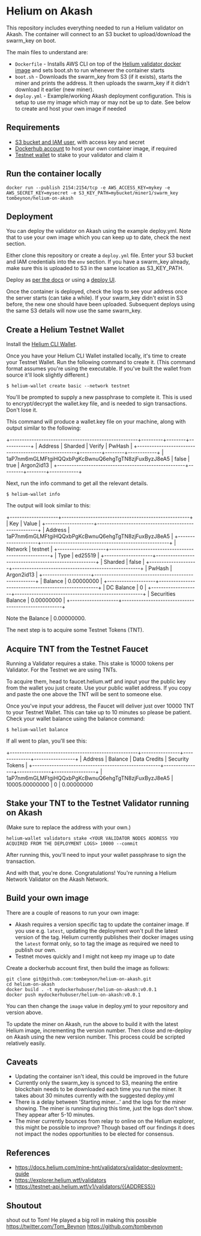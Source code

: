 # Helium on Akash

This repository includes everything needed to run a Helium validator on Akash. The container will connect to an S3 bucket to upload/download the swarm_key on boot. 

The main files to understand are:

- `Dockerfile` - Installs AWS CLI on top of the [Helium validator docker image](https://quay.io/team-helium/validator) and sets boot.sh to run whenever the container starts
- `boot.sh` - Downloads the swarm_key from S3 (if it exists), starts the miner and prints the address. It then uploads the swarm_key if it didn't download it earlier (new miner).
- `deploy.yml` - Example/working Akash deployment configuration. This is setup to use my image which may or may not be up to date. See below to create and host your own image if needed

## Requirements

- [S3 bucket and IAM user](https://docs.aws.amazon.com/AmazonS3/latest/userguide/example-walkthroughs-managing-access-example1.html#grant-permissions-to-user-in-your-account-step1), with access key and secret
- [Dockerhub account](https://hub.docker.com/signup) to host your own container image, if required
- [Testnet wallet](https://docs.helium.com/mine-hnt/validators/validator-deployment-guide#create-testnet-wallet) to stake to your validator and claim it

## Run the container locally

```
docker run --publish 2154:2154/tcp -e AWS_ACCESS_KEY=mykey -e AWS_SECRET_KEY=mysecret -e S3_KEY_PATH=mybucket/miner1/swarm_key tombeynon/helium-on-akash
```

## Deployment

You can deploy the validator on Akash using the example deploy.yml. Note that to use your own image which you can keep up to date, check the next section. 

Either clone this repository or create a `deploy.yml` file. Enter your S3 bucket and IAM credentials into the `env` section. If you have a swarm_key already, make sure this is uploaded to S3 in the same location as S3_KEY_PATH.

Deploy as [per the docs](https://docs.akash.network/guides/deploy) or using a [deploy UI](https://github.com/tombeynon/akash-deploy).

Once the container is deployed, check the logs to see your address once the server starts (can take a while). If your swarm_key didn't exist in S3 before, the new one should have been uploaded. Subsequent deploys using the same S3 details will now use the same swarm_key.

## Create a Helium Testnet Wallet 

Install the [Helium CLI Wallet](https://github.com/helium/helium-wallet-rs).

Once you have your Helium CLI Wallet installed locally, it's time to create your Testnet Wallet. Run the following command to create it. (This command format assumes you're using the executable. If you've built the wallet from source it'll look slightly different.)

`$ helium-wallet create basic --network testnet`

You'll be prompted to supply a new passphrase to complete it. This is used to encrypt/decrypt the wallet.key file, and is needed to sign transactions. Don't lose it.

This command will produce a wallet.key file on your machine, along with output similar to the following:

+-----------------------------------------------------+---------+--------+------------+
| Address                                             | Sharded | Verify | PwHash     |
+-----------------------------------------------------+---------+--------+------------+
| 1aP7nm6mGLMFtgiHQQxbPgKcBwnuQ6ehgTgTN8zjFuxByzJ8eA5 | false   | true   | Argon2id13 |
+-----------------------------------------------------+---------+--------+------------+

Next, run the info command to get all the relevant details.

`$ helium-wallet info`

The output will look similar to this:

+--------------------+-----------------------------------------------------+
| Key                | Value                                               |
+--------------------+-----------------------------------------------------+
| Address            | 1aP7nm6mGLMFtgiHQQxbPgKcBwnuQ6ehgTgTN8zjFuxByzJ8eA5 |
+--------------------+-----------------------------------------------------+
| Network            | testnet                                             |
+--------------------+-----------------------------------------------------+
| Type               | ed25519                                             |
+--------------------+-----------------------------------------------------+
| Sharded            | false                                               |
+--------------------+-----------------------------------------------------+
| PwHash             | Argon2id13                                          |
+--------------------+-----------------------------------------------------+
| Balance            | 0.00000000                                          |
+--------------------+-----------------------------------------------------+
| DC Balance         | 0                                                   |
+--------------------+-----------------------------------------------------+
| Securities Balance | 0.00000000                                          |
+--------------------+-----------------------------------------------------+

Note the Balance | 0.00000000.

The next step is to acquire some Testnet Tokens (TNT). 

## Acquire TNT from the Testnet Faucet

Running a Validator requires a stake. This stake is 10000 tokens per Validator. For the Testnet we are using TNTs.

To acquire them, head to faucet.helium.wtf and input your the public key from the wallet you just create. Use your public wallet address. If you copy and paste the one above the TNT will be sent to someone else.

Once you've input your address, the Faucet will deliver just over 10000 TNT to your Testnet Wallet. This can take up to 10 minutes so please be patient. Check your wallet balance using the balance command:

`$ helium-wallet balance`

If all went to plan, you'll see this:

+-----------------------------------------------------+----------------+--------------+-----------------+
| Address                                             | Balance        | Data Credits | Security Tokens |
+-----------------------------------------------------+----------------+--------------+-----------------+
| 1aP7nm6mGLMFtgiHQQxbPgKcBwnuQ6ehgTgTN8zjFuxByzJ8eA5 | 10005.00000000 | 0            | 0.00000000

## Stake your TNT to the Testnet Validator running on Akash
(Make sure to replace the address with your own.)

`helium-wallet validators stake <YOUR VALIDATOR NODES ADDRESS YOU ACQUIRED FROM THE DEPLOYMENT LOGS> 10000 --commit`

After running this, you'll need to input your wallet passphrase to sign the transaction.

And with that, you're done. Congratulations! You're running a Helium Network Validator on the Akash Network.

## Build your own image

There are a couple of reasons to run your own image:

- Akash requires a version specific tag to update the container image. If you use e.g. `latest`, updating the deployment won't pull the latest version of the tag. Helium currently publishes their docker images using the `latest` format only, so to tag the image as required we need to publish our own.
- Testnet moves quickly and I might not keep my image up to date

Create a dockerhub account first, then build the image as follows:

```
git clone git@github.com:tombeynon/helium-on-akash.git
cd helium-on-akash
docker build . -t mydockerhubuser/helium-on-akash:v0.0.1
docker push mydockerhubuser/helium-on-akash:v0.0.1
```

You can then change the `image` value in deploy.yml to your repository and version above.

To update the miner on Akash, run the above to build it with the latest Helium image, incrementing the version number. Then close and re-deploy on Akash using the new version number. This process could be scripted relatively easily.

## Caveats

- Updating the container isn't ideal, this could be improved in the future
- Currently only the swarm_key is synced to S3, meaning the entire blockchain needs to be downloaded each time you run the miner. It takes about 30 minutes currently with the suggested deploy.yml
- There is a delay between 'Starting miner...' and the logs for the miner showing. The miner is running during this time, just the logs don't show. They appear after 5-10 minutes.
- The miner currently bounces from relay to online on the Helium explorer, this might be possible to improve? Though based off our findings it does not impact the nodes opportunities to be elected for consensus.

## References

- https://docs.helium.com/mine-hnt/validators/validator-deployment-guide
- https://explorer.helium.wtf/validators
- https://testnet-api.helium.wtf/v1/validators/{{ADDRESS}}

## Shoutout
shout out to Tom! He played a big roll in making this possible
https://twitter.com/Tom_Beynon
https://github.com/tombeynon
